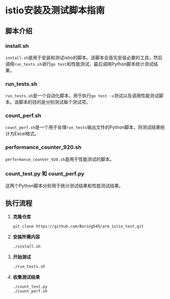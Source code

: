 # istio安装及测试脚本指南

## 脚本介绍

### install.sh
`install.sh`是用于安装和测试istio的脚本。该脚本会首先安装必要的工具，然后调用`run_tests.sh`进行`go test`和性能测试，最后调用Python脚本统计测试结果。

### run_tests.sh
`run_tests.sh`是一个自动化脚本，用于执行`go test -v`测试以及调用性能测试脚本。该脚本的目的是分别测试每个测试项。

### count_perf.sh
`count_perf.sh`是一个用于处理`run_tests`输出文件的Python脚本，将测试结果统计为Excel格式。

### performance_counter_920.sh
`performance_counter_920.sh`是用于性能测试的脚本。

### count_test.py 和 count_perf.py
这两个Python脚本分别用于统计测试结果和性能测试结果。

## 执行流程

1. **克隆仓库**
   ```bash
   git clone https://github.com/Boring545/arm_istio_test.git

1. **安装所需内容**
   ```bash
   ./install.sh

1. **开始测试**
   ```bash
   ./run_tests.sh

1. **收集测试结果**
   ```bash
   ./count_test.py
   ./count_perf.sh
